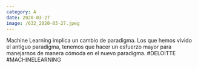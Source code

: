 ```yaml
--- 
category: A 
date: 2020-03-27 
image: /632_2020-03-27.jpeg 
--- 
```


Machine Learning implica un cambio de paradigma. Los que hemos vivido el antiguo paradigma, tenemos que hacer un esfuerzo mayor para manejarnos de manera cómoda en el nuevo paradigma. #DELOITTE #MACHINELEARNING